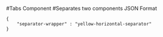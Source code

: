 #Tabs Component
#Separates two components
JSON Format
```
{
    "separator-wrapper" : "yellow-horizontal-separator"
}
```

<!--  -->